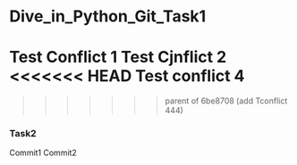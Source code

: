 # Dive_in_Python_Git_Task1
Test Conflict 1
Test Cjnflict 2
<<<<<<< HEAD
Test conflict 4
=======
>>>>>>> parent of 6be8708 (add Tconflict 444)

### Task2
Commit1
Commit2
